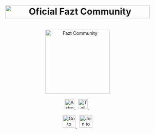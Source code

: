 <h1 align="center">
  <a title="Oficial Fazt Community Web">
    <img width="450px" height="40px" src="https://eriandev.github.io/api/fazt-community/OFFICIAL_FAZT_COMMUNITY_WEB.svg" alt="Oficial Fazt Community" />
  </a>
</h1>

<br />

<div align="center">
  <a href="https://discord.gg/hfQsNGNcvQ" title="Fazt Community">
    <img height="200px" src="https://eriandev.github.io/api/fazt-community/faztcommunity.svg" alt="Fazt Community" />
  </a>
</div>

<br />

<div align="center">
  <a href="https://astro.build/" title="Astro">
    <img height="30px" src="https://eriandev.github.io/api/fazt-community/astro_version.svg" alt="Astro badge" />
  </a>
  &nbsp;
  <a href="https://tailwindcss.com/" title="Tailwind">
    <img height="30px" src="https://eriandev.github.io/api/fazt-community/tailwind_version.svg" alt="Tailwind badge" />
  </a>
  &nbsp;
</div>

<br />

<div align="center">
  <a href="https://github.com/faztcommunity" title="Github">
    <img height="40px" src="https://eriandev.github.io/api/fazt-community/github_badge.svg" alt="Go to Github" />
  </a>
  &nbsp;
  <a href="https://discord.gg/hfQsNGNcvQ" title="Discord">
    <img height="40px" src="https://eriandev.github.io/api/fazt-community/discord_badge.svg" alt="Join to Discord" />
  </a>
</div>
